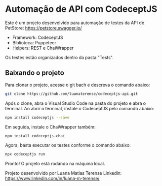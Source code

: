 # Automação de API com CodeceptJS

Este é um projeto desenvolvido para automação de testes da API de PetStore: https://petstore.swagger.io/

- Framework: CodeceptJS
- Biblioteca: Puppeteer
- Helpers: REST e ChaiWrapper

Os testes estão organizados dentro da pasta "Tests".

## Baixando o projeto

Para clonar o projeto, acesse o git bach e descreva o comando abaixo:

```sh
git clone https://github.com/luanaterense/codeceptjs-api.git
```

Após o clone, abra o Visual Studio Code na pasta do projeto e abra o terminal. Ao abrir o terminal, instale o CodeceptJS pelo comando abaixo:

```sh
npm install codeceptjs --save
```

Em seguida, instale o ChaiWrapper também:

```sh
npm install codeceptjs-chai
```

Agora, basta executar os testes conforme o comando abaixo:

```sh
npx codeceptjs run
```

Pronto! O projeto está rodando na máquina local.

Projeto desenvolvido por Luana Matias Terense
Linkedin: https://www.linkedin.com/in/luana-m-terense/
